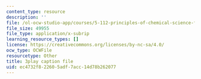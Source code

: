 ```yaml
---
content_type: resource
description: ''
file: /ol-ocw-studio-app/courses/5-112-principles-of-chemical-science-fall-2005/ec4732f822605adf7acc14d78b262077_LRFbAo-RIIU.srt
file_size: 49955
file_type: application/x-subrip
learning_resource_types: []
license: https://creativecommons.org/licenses/by-nc-sa/4.0/
ocw_type: OCWFile
resourcetype: Other
title: 3play caption file
uid: ec4732f8-2260-5adf-7acc-14d78b262077
---
```

